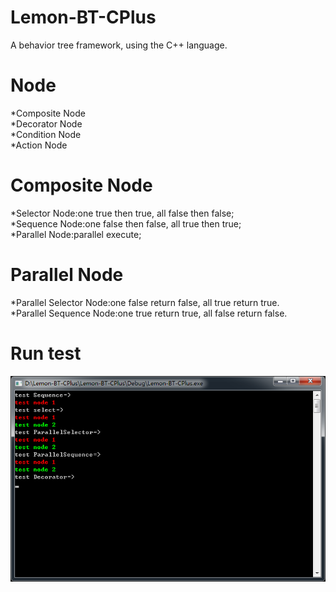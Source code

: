 # Lemon-BT-CPlus
A behavior tree framework, using the C++ language.

# Node   
*Composite Node   
*Decorator Node   
*Condition Node   
*Action Node   

# Composite Node   
*Selector Node:one true then true, all false then false;   
*Sequence Node:one false then false, all true then true;   
*Parallel Node:parallel execute;   

 # Parallel Node   
 *Parallel Selector Node:one false return false, all true return true.   
 *Parallel Sequence Node:one true return true, all false return false.   

# Run test        
![](https://github.com/onelei/Lemon-BT-CPlus/blob/master/ImgCache/test.png) 